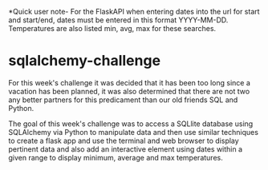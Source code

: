 *Quick user note- For the FlaskAPI when entering dates into the url for start and start/end,
dates must be entered in this format YYYY-MM-DD. Temperatures are also listed min, avg, max for these searches.

# sqlalchemy-challenge

For this week's challenge it was decided that it has been too long since a vacation has been planned, it was also determined
that there are not two any better partners for this predicament than our old friends SQL and Python. 

The goal of this week's challenge was to access a SQLlite database using SQLAlchemy via Python to manipulate data and then use
similar techniques to create a flask app and use the terminal and web browser to display pertinent data and also add an interactive 
element using dates within a given range to display minimum, average and max temperatures.
